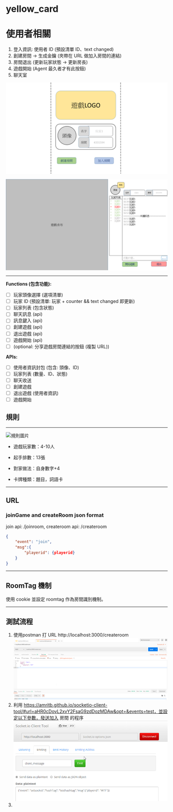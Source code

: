 # yellow_card

# **使用者相關**

1. 登入資訊: 使用者 ID (預設清單 ID、text changed)
2. 創建房間 -> 生成金鑰 (夾帶在 URL 做加入房間的連結)
3. 房間退出 (更新玩家狀態 -> 更新房長)
4. 遊戲開始 (Agent 最久者才有此按鈕)
5. 聊天室

![index](/public/index.png)

![index](/public/waitingRoom.png)

---

**Functions (包含功能):**

- [ ] 玩家頭像選擇 (選項清單)
- [ ] 玩家 ID (預設清單: 玩家 + counter && text changed 即更新)
- [ ] 玩家列表 (包含狀態)
- [ ] 聊天訊息 (api)
- [ ] 訊息鍵入 (api)
- [ ] 創建遊戲 (api)
- [ ] 退出遊戲 (api)
- [ ] 遊戲開始 (api)
- [ ] (optional: 分享遊戲房間連結的按鈕 (複製 URL))

**APIs:** 

- [ ] 使用者資訊封包 (包含: 頭像、ID)
- [ ] 玩家列表 (數量、ID、狀態)
- [ ] 聊天收送
- [ ] 創建遊戲
- [ ] 退出遊戲 (使用者資訊)
- [ ] 遊戲開始

## 規則

---

![規則圖片](https://pic.pimg.tw/punchboardgame/1530764674-610327665_n.jpg)

* 遊戲玩家數：4-10人

* 起手排數：13張

* 對家做法：自身數字+4

* 卡牌種類：題目，詞語卡

---

## URL

### joinGame  and createRoom json format 

join api: /joinroom, createroom api: /createroom

```json
{
	"event": "join",
	"msg":{
		"playerid": {playerid}
	}
}
```

---

## RoomTag 機制

使用 cookie 並設定 roomtag 作為房間識別機制。

---

## 測試流程

1. 使用postman 打 URL http://localhost:3000/createroom![test_step1](./readme_img/test_step1.png)
2. 利用 https://amritb.github.io/socketio-client-tool/#url=aHR0cDovL2xvY2FsaG9zdDozMDAw&opt=&events=test，並設定以下參數，發送加入 房間 的程序![test_step2](/readme_img/test_step2.png)
3. 


